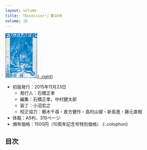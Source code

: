 ```yaml
---
layout: volume
title: 「Excelsior!」第10号
volume: 10
---
```


[![](./img/excelsior10s.jpg){:.right}](./img/excelsior10.jpg)

- 初版発行：2015年11月23日
  - 発行人：石橋正孝
  - 編集：石橋正孝、中村健太郎
  - 装丁：小沼宏之
  - 校正協力：櫛木千尋・倉方健作・島村山寝・新島進・藤元直樹
- 体裁：A5判、310ページ
- 頒布価格：1500円（10周年記念号特別価格）
{:.colophon}

## 目次
